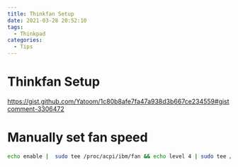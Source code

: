 ```yaml
---
title: Thinkfan Setup
date: 2021-03-28 20:52:10
tags:
  - Thinkpad
categories:
  - Tips 
---
```


# Thinkfan Setup

https://gist.github.com/Yatoom/1c80b8afe7fa47a938d3b667ce234559#gistcomment-3306472


# Manually set fan speed
```sh
echo enable |  sudo tee /proc/acpi/ibm/fan && echo level 4 | sudo tee /proc/acpi/ibm/fan
```
